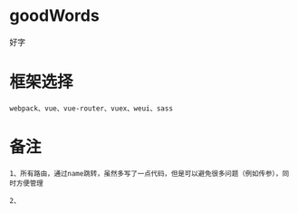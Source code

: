# goodWords
好字

# 框架选择
	webpack、vue、vue-router、vuex、weui、sass


# 备注

	1、所有路由，通过name跳转，虽然多写了一点代码，但是可以避免很多问题（例如传参），同时方便管理

	2、